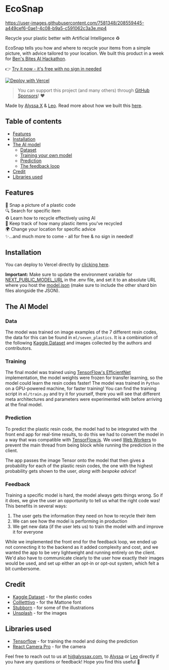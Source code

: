 # EcoSnap


https://user-images.githubusercontent.com/7581348/208559445-a449cef6-0ae1-4c08-b9a5-c591062c3a3e.mp4


Recycle your plastic better with Artificial Intelligence ♻️

EcoSnap tells you how and where to recycle your items from a simple picture, with advice tailored to your location. We built this product in a week for [Ben's Bites AI Hackathon](https://alyssax.substack.com/p/we-built-an-ai-recycling-app-in-a).

👉 [Try it now - it's free with no sign in needed](https://ecosnap.vercel.app)

[![Deploy with Vercel](https://vercel.com/button)](https://vercel.com/new/clone?repository-url=https://github.com/alyssaxuu/ecosnap)

> You can support this project (and many others) through [GitHub Sponsors](https://github.com/sponsors/alyssaxuu)! ❤️

Made by [Alyssa X](https://twitter.com/alyssaxuu) & [Leo](https://www.linkedin.com/in/leonorfurtado/). Read more about how we built this [here](https://alyssax.substack.com/p/we-built-an-ai-recycling-app-in-a).

## Table of contents

- [Features](#features)
- [Installation](#installation)
- [The AI model](#the-ai-model)
	- [Dataset](#data)
	- [Training your own model](#training)
	- [Prediction](#prediction)
    - [The feedback loop](#feedback)
- [Credit](#credit)
- [Libraries used](#libraries-used)

## Features

📸 Snap a picture of a plastic code<br>  🔍 Search for specific item<br>  ♻️ Learn how to recycle effectively using AI <br> 🥤 Keep track of how many plastic items you've recycled<br>🌍 Change your location for specific advice<br> ✨...and much more to come - all for free & no sign in needed!

## Installation
You can deploy to Vercel directly by [clicking here](https://vercel.com/new/clone?repository-url=https://github.com/alyssaxuu/ecosnap). 

**Important:** Make sure to update the environment variable for [NEXT_PUBLIC_MODEL_URL](https://github.com/alyssaxuu/ecosnap/blob/a9c7e7e1ec19f106db69abd6d66be558bd21445a/.env#L16) in the .env file, and set it to an absolute URL where you host the [model.json](https://github.com/alyssaxuu/ecosnap/tree/main/ml/models/efficient_net/10/predict) (make sure to include the other shard bin files alongside the JSON).


## The AI Model

### Data

The model was trained on image examples of the 7 different resin codes, the data for this can be found in `ml/seven_plastics`. It is a combination of the following [Kaggle Dataset](https://www.kaggle.com/datasets/piaoya/plastic-recycling-codes) and images collected by the authors and contributors.

### Training

The final model was trained using [TensorFlow's EfficientNet](https://www.tensorflow.org/api_docs/python/tf/keras/applications/efficientnet_v2/EfficientNetV2B0) implementation, the model weights were frozen for transfer learning, so the model could learn the resin codes faster! The model was trained in `Python` on a GPU-powered machine, for faster training! You can find the training script in `ml/train.py` and try it for yourself, there you will see that different meta architectures and parameters were experimented with before arriving at the final model.

### Prediction

To predict the plastic resin code, the model had to be integrated with the front end app for real-time results, to do this we had to convert the model in a way that was compatible with [TensorFlow.js](https://www.tensorflow.org/js). We used [Web Workers](https://github.com/alyssaxuu/ecosnap/blob/main/components/Worker.js) to prevent the main thread from being block while running the prediction in the client.

The app passes the image Tensor onto the model that then gives a probability for each of the plastic resin codes, the one with the highest probability gets shown to the user, *along with bespoke advice*!

### Feedback

Training a specific model is hard, the model always gets things wrong. So if it does, we give the user an opportunity to tell us what the right code was! This benefits in several ways:

1. The user gets the information they need on how to recycle their item
2. We can see how the model is performing in production
3. We get new data (if the user lets us) to train the model with and improve it for everyone

While we implemented the front end for the feedback loop, we ended up not connecting it to the backend as it added complexity and cost, and we wanted the app to be very lightweight and running entirely on the client. We'd also have to communicate clearly to the user how exactly their images would be used, and set up either an opt-in or opt-out system, which felt a bit cumbersome.

## Credit
- [Kaggle Dataset](https://www.kaggle.com/datasets/piaoya/plastic-recycling-codes) - for the plastic codes
- [Collletttivo](http://collletttivo.it/) - for the Mattone font
- [Stubborn](https://stubborn.fun/) - for some of the illustrations
- [Unsplash](https://unsplash.com/) - for the images

## Libraries used
- [Tensorflow](https://www.tensorflow.org/) - for training the model and doing the prediction
- [React Camera Pro](https://github.com/purple-technology/react-camera-pro) - for the camera


Feel free to reach out to us at hi@alyssax.com, to [Alyssa](https://twitter.com/alyssaxuu) or [Leo](https://www.linkedin.com/in/leonorfurtado/) directly if you have any questions or feedback! Hope you find this useful 💜
